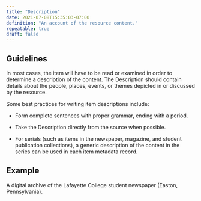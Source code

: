 ```yaml
---
title: "Description"
date: 2021-07-08T15:35:03-07:00
definition: "An account of the resource content."
repeatable: true
draft: false
---
```


## Guidelines

In most cases, the item will have to be read or examined in order to determine a description of the content. The Description should contain details about the people, places, events, or themes depicted in or discussed by the resource.

Some best practices for writing item descriptions include:

- Form complete sentences with proper grammar, ending with a period.

- Take the Description directly from the source when possible.

- For serials (such as items in the newspaper, magazine, and student publication collections), a generic description of the content in the series can be used in each item metadata record.

## Example

A digital archive of the Lafayette College student newspaper (Easton, Pennsylvania).
